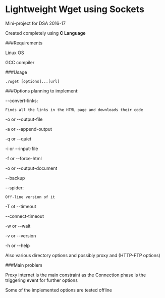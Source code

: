 # Lightweight Wget using Sockets

Mini-project for DSA 2016-17

Created completely using **C Language**

###Requirements

Linux OS

GCC compiler

###Usage

```
./wget [options]...[url]
```

###Options planning to implement:

--convert-links:

    Finds all the links in the HTML page and downloads their code

-o or --output-file

-a or --append-output

-q or --quiet

-i or --input-file

-f or --force-html

-o or --output-document

--backup

--spider:

    Off-line version of it

-T ot --timeout

--connect-timeout

-w or --wait

-v or --version

-h or --help

Also various directory options and possibly proxy and (HTTP-FTP options)

###Main problem

Proxy internet is the main constraint as the Connection phase is the triggering event for further options

Some of the implemented options are tested offline



